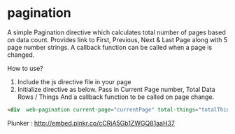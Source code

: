 # pagination

A simple Pagination directive which calculates total number of pages based on  data count. Provides link to First, Previous, Next & Last Page along with 5 page number strings. A callback function can be called when a page is changed.

How to use? 

1. Include the js directive file in your page
2. Initialize directive as below. Pass in Current Page number, Total Data Rows / Things And a callback function to be called on page change.

 
 ```html
 <div  web-pagination current-page="currentPage" total-things="totalThings" callback-fn="getMyJobs(pagenum)" rows="10"></div>
 ```
 
  
 Plunker :  http://embed.plnkr.co/cCRjA5Gb1ZWGQ81aaH37
